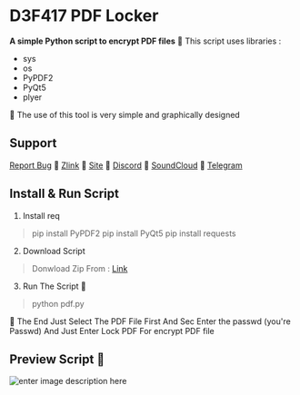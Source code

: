 # **D3F417 PDF Locker**

**A simple Python script to encrypt PDF files**
🥷 This script uses libraries :

 - sys
 - os
 - PyPDF2
 - PyQt5
 - plyer

🥷 The use of this tool is very simple and graphically designed
## Support

[Report Bug](mrrobotha3@gmail.com) 🥷 [Zlink](https://zil.ink/d3f417) 🥷 [Site](https://d3f417.site) 🥷 [Discord](https://discord.com/users/755142355400786006) 🥷 [SoundCloud](https://soundcloud.com/d3f417) 🥷 [Telegram](https://t.me/ItzSabine)
## Install & Run Script

 1. Install req

> pip install PyPDF2
> pip install PyQt5
> pip install requests

 2. Download Script

> Donwload Zip From : [Link](https://github.com/mss-d3f417/PDF-Locker)

 3. Run The Script 🥷

> python pdf.py 

🥷 The End Just Select The PDF File First And Sec Enter the passwd (you're Passwd) And Just Enter Lock PDF For encrypt PDF file 

## Preview Script 🥷

![enter image description here](https://uploadkon.ir/uploads/7d7b12_24Untitled.png)
